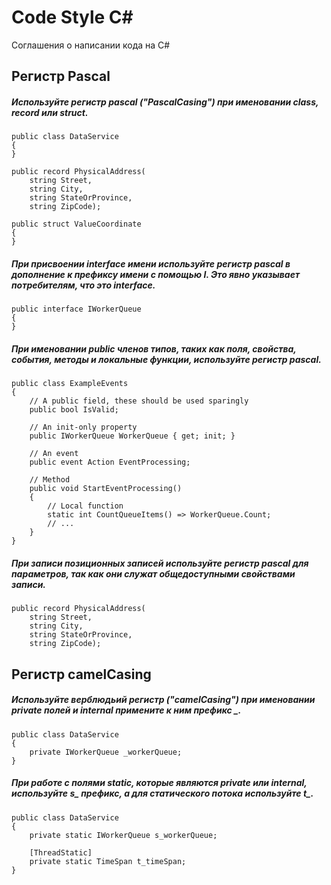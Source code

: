 # Code Style C#
Соглашения о написании кода на C#

## Регистр Pascal
##### Используйте регистр pascal ("PascalCasing") при именовании **class**, **record** или **struct**.
```
public class DataService 
{
}
```
```
public record PhysicalAddress(
    string Street,
    string City,
    string StateOrProvince,
    string ZipCode);
```
```
public struct ValueCoordinate
{
}
```
##### При присвоении interface имени используйте регистр pascal в дополнение к префиксу имени с помощью **I**. Это явно указывает потребителям, что это **interface**.
```
public interface IWorkerQueue
{
}
```
##### При именовании public членов типов, таких как поля, свойства, события, методы и локальные функции, используйте регистр pascal.
```
public class ExampleEvents
{
    // A public field, these should be used sparingly
    public bool IsValid;

    // An init-only property
    public IWorkerQueue WorkerQueue { get; init; }

    // An event
    public event Action EventProcessing;

    // Method
    public void StartEventProcessing()
    {
        // Local function
        static int CountQueueItems() => WorkerQueue.Count;
        // ...
    }
}
```
##### При записи позиционных записей используйте регистр pascal для параметров, так как они служат общедоступными свойствами записи.
```
public record PhysicalAddress(
    string Street,
    string City,
    string StateOrProvince,
    string ZipCode);
```
## Регистр camelCasing
##### Используйте верблюдьий регистр ("camelCasing") при именовании **private полей** и **internal** примените к ним префикс  **_**.
```
public class DataService
{
    private IWorkerQueue _workerQueue;
}
```
##### При работе с **полями static**, которые являются **private** или **internal**, используйте **s_** префикс, а для статического потока  используйте **t_**.
```
public class DataService
{
    private static IWorkerQueue s_workerQueue;

    [ThreadStatic]
    private static TimeSpan t_timeSpan;
}
```
